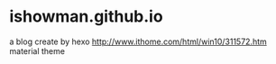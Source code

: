 # ishowman.github.io
a blog create by hexo http://www.ithome.com/html/win10/311572.htm
material theme
